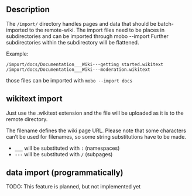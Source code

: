 ## Description
The `/import/` directory handles pages and data that should be batch-imported to the remote-wiki.
The import files need to be places in subdirectories and can be imported through mobo --import <subdirectory>
Further subdirectories within the subdirectory will be flattened.

Example:
```
/import/docs/Documentation___Wiki---getting started.wikitext
/import/docs/Documentation___Wiki---moderation.wikitext
```

those files can be imported with `mobo --import docs`

## wikitext import
Just use the .wikitext extension and the file will be uploaded as it is to the remote directory.

The filename defines the wiki page URL.
Please note that some characters can’t be used for filenames, so some string substitutions have to be made.
* `___` will be substituted with `:` (namespaces)
* `---` will be substituted with `/` (subpages)

## data import (programmatically)
TODO: This feature is planned, but not implemented yet